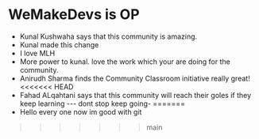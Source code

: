 # WeMakeDevs is OP

- Kunal Kushwaha says that this community is amazing.
- Kunal made this change
- I love MLH
- More power to kunal. love the work which your are doing for the community.
- Anirudh Sharma finds the Community Classroom initiative really great!
<<<<<<< HEAD
- Fahad ALqahtani says that this community will reach their goles if they keep learning --- dont stop keep going-
=======
- Hello every one now im good with git
>>>>>>> main
